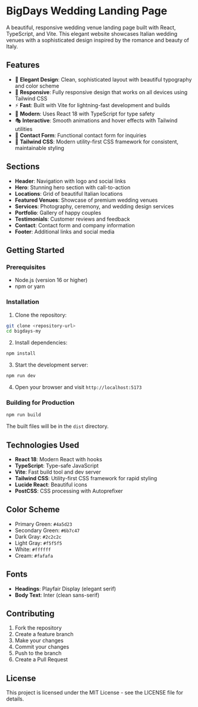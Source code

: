 # BigDays Wedding Landing Page

A beautiful, responsive wedding venue landing page built with React, TypeScript, and Vite. This elegant website showcases Italian wedding venues with a sophisticated design inspired by the romance and beauty of Italy.

## Features

- 🎨 **Elegant Design**: Clean, sophisticated layout with beautiful typography and color scheme
- 📱 **Responsive**: Fully responsive design that works on all devices using Tailwind CSS
- ⚡ **Fast**: Built with Vite for lightning-fast development and builds
- 🎯 **Modern**: Uses React 18 with TypeScript for type safety
- 🎭 **Interactive**: Smooth animations and hover effects with Tailwind utilities
- 📧 **Contact Form**: Functional contact form for inquiries
- 🎨 **Tailwind CSS**: Modern utility-first CSS framework for consistent, maintainable styling

## Sections

- **Header**: Navigation with logo and social links
- **Hero**: Stunning hero section with call-to-action
- **Locations**: Grid of beautiful Italian locations
- **Featured Venues**: Showcase of premium wedding venues
- **Services**: Photography, ceremony, and wedding design services
- **Portfolio**: Gallery of happy couples
- **Testimonials**: Customer reviews and feedback
- **Contact**: Contact form and company information
- **Footer**: Additional links and social media

## Getting Started

### Prerequisites

- Node.js (version 16 or higher)
- npm or yarn

### Installation

1. Clone the repository:
```bash
git clone <repository-url>
cd bigdays-my
```

2. Install dependencies:
```bash
npm install
```

3. Start the development server:
```bash
npm run dev
```

4. Open your browser and visit `http://localhost:5173`

### Building for Production

```bash
npm run build
```

The built files will be in the `dist` directory.

## Technologies Used

- **React 18**: Modern React with hooks
- **TypeScript**: Type-safe JavaScript
- **Vite**: Fast build tool and dev server
- **Tailwind CSS**: Utility-first CSS framework for rapid styling
- **Lucide React**: Beautiful icons
- **PostCSS**: CSS processing with Autoprefixer

## Color Scheme

- Primary Green: `#4a5d23`
- Secondary Green: `#6b7c47`
- Dark Gray: `#2c2c2c`
- Light Gray: `#f5f5f5`
- White: `#ffffff`
- Cream: `#fafafa`

## Fonts

- **Headings**: Playfair Display (elegant serif)
- **Body Text**: Inter (clean sans-serif)

## Contributing

1. Fork the repository
2. Create a feature branch
3. Make your changes
4. Commit your changes
5. Push to the branch
6. Create a Pull Request

## License

This project is licensed under the MIT License - see the LICENSE file for details.
